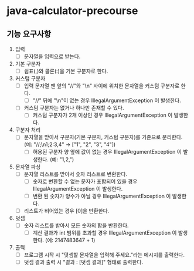 # java-calculator-precourse

## 기능 요구사항

1. 입력
    - [ ] 문자열을 입력으로 받는다.

2. 기본 구분자
    - [ ] 쉼표(,)와 콜론(:)을 기본 구분자로 한다.

3. 커스텀 구분자
    - [ ] 입력 문자열 맨 앞의 "//"와 "\n" 사이에 위치한 문자열을 커스텀 구분자로 한다.
        - [ ] "//" 뒤에 "\n"이 없는 경우 IllegalArgumentException 이 발생한다.
    - [ ] 커스텀 구분자는 없거나 하나만 존재할 수 있다.
        - [ ] 커스텀 구분자가 2개 이상인 경우 IllegalArgumentException 이 발생한다.

4. 구분자 처리
    - [ ] 문자열을 받아서 구분자(기본 구분자, 커스텀 구분자)를 기준으로 분리한다. (예: "//;\n1;2:3,4" → ["1", "2", "3", "4"])
        - [ ] 허용된 구분자 양 옆에 값이 없는 경우 IllegalArgumentException 이 발생한다. (예: "1,2,")

5. 문자열 파싱
    - [ ] 문자열 리스트를 받아서 숫자 리스트로 변환한다.
        - [ ] 숫자로 변환할 수 없는 문자가 포함되어 있을 경우 IllegalArgumentException 이 발생한다.
        - [ ] 변환 된 숫자가 양수가 아닐 경우 IllegalArgumentException 이 발생한다.
    - [ ] 리스트가 비어있는 경우 [0]을 반환한다.

6. 덧셈
    - [ ] 숫자 리스트를 받아서 모든 숫자의 합을 반환한다.
        - [ ] 계산 결과가 int 범위를 초과할 경우 IllegalArgumentException 이 발생한다. (예: 2147483647 + 1)

7. 출력
    - [ ] 프로그램 시작 시 "덧셈할 문자열을 입력해 주세요."라는 메시지를 출력한다.
    - [ ] 덧셈 결과 출력 시 "결과 : [덧셈 결과]" 형태로 출력한다.
